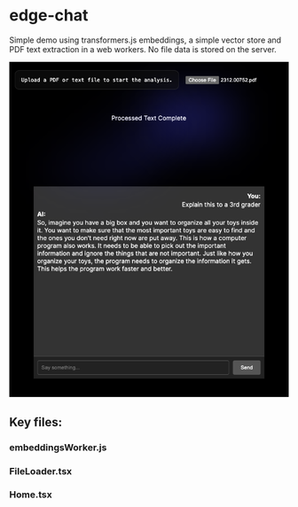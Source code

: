 # edge-chat

Simple demo using transformers.js embeddings, a simple vector store and PDF text extraction in a web workers. No file data is stored on the server.

![](./screenshot.png)


## Key files:

### embeddingsWorker.js

### FileLoader.tsx

### Home.tsx